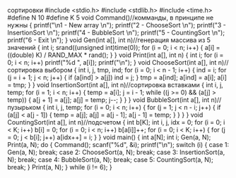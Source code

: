 сортировки
#include <stdio.h>
#include <stdlib.h>
#include <time.h>
#define N 10
#define K 5
 void Command()//комманды, в принципе не нужны
{
    printf("\n1 - New array \n");
    printf("2 - ChooseSort \n");
    printf("3 - InsertionSort \n");
    printf("4 - BubbleSort \n");
    printf("5 - CountingSort \n");
    printf("6 - Exit \n");
}
 void Gen(int a[], int n)//генерация массива из 5 значений
{
    int i;
    srand((unsigned int)time(0));
    for (i = 0; i < n; i++)
    {
        a[i] =((double) K) / RAND_MAX * rand();
    }
}
 void Print(int a[], int n)
{
    int i;
    for (i = 0; i < n; i++)
        printf("%d ", a[i]);
    printf("\n");
}
 void ChooseSort(int a[], int n)// сортировка выбором
{
    int i, j, tmp, ind;
    for (i = 0; i < n - 1; i++)
    {
        ind = i;
        for (j = i + 1; j < n; j++)
        {
            if (a[ind] > a[j])
                ind = j;
        }
        tmp = a[ind];
        a[ind] = a[i];
        a[i] = tmp;
    }
}
 void InsertionSort(int a[], int n)//сортировка вставками
{
    int i, j, temp;
    for (i = 1; i < n; i++)
    {
        temp = a[i];
        j = i - 1;
        while ((j >= 0) && (a[j] > temp))
        {
            a[j + 1] = a[j];
            a[j] = temp;
            j--;
        }
    }
}
 void BubbleSort(int a[], int n)//пузырьком
{
    int i, j, temp;
    for (i = 0; i < n; i++)
    {
        for (j = 1; j < n - i; j++)
        {
            if (a[j] < a[j - 1])
            {
                temp = a[j];
                a[j] = a[j - 1];
                a[j - 1] = temp;
            }
        }
    }
}
 void CountingSort(int a[], int n)//подсчетом
{
    int b[K];
    int i, j, idx = 0;
    for (i = 0; i < K; i++)
        b[i] = 0;
    for (i = 0; i < n; i++)
        b[a[i]]++;
    for (i = 0; i < K; i++)
    {
        for (j = 0; j < b[i]; j++)
            a[idx++] = i; 
    }
}
 void main()
{
    int a[N];
    int i;
    Gen(a, N);
    Print(a, N);
    do
    {
        Command();
        scanf("%d", &i);
        printf("\n");
        switch (i) {
        case 1:
            Gen(a, N);
            break;
        case 2:
            ChooseSort(a, N);
            break;
        case 3:
            InsertionSort(a, N);
            break;
        case 4:
            BubbleSort(a, N);
            break;
        case 5:
            CountingSort(a, N);
            break;
        }
        Print(a, N);
    } while (i != 6); 
} 
